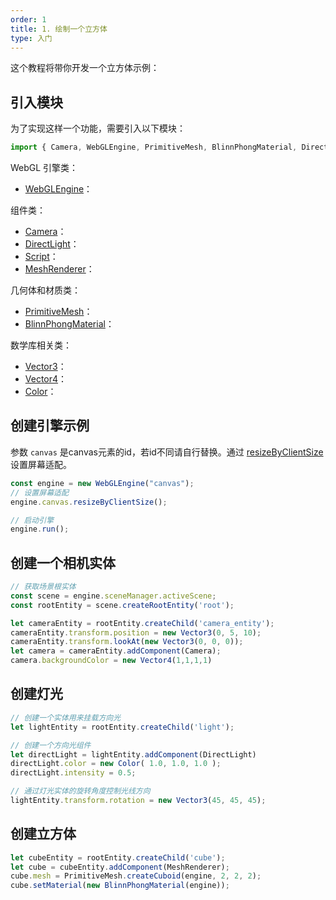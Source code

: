 ```yaml
---
order: 1
title: 1. 绘制一个立方体
type: 入门
---
```


这个教程将带你开发一个立方体示例：

<playground src="cube.ts"></playground>

## 引入模块

为了实现这样一个功能，需要引入以下模块：

```typescript
import { Camera, WebGLEngine, PrimitiveMesh, BlinnPhongMaterial, DirectLight, Vector3, Vector4, Script, Color, MeshRenderer } from 'oasis-engine';
```

WebGL 引擎类：
- [WebGLEngine](${docs}engine-cn)：

组件类：
- [Camera]()：
- [DirectLight]()： 
- [Script]()：
- [MeshRenderer]()：

几何体和材质类：
- [PrimitiveMesh]()：
- [BlinnPhongMaterial]()：

数学库相关类：
- [Vector3]()：
- [Vector4]()：
- [Color]()：

## 创建引擎示例

参数 `canvas` 是canvas元素的id，若id不同请自行替换。通过 [resizeByClientSize]() 设置屏幕适配。

```typescript
const engine = new WebGLEngine("canvas");
// 设置屏幕适配
engine.canvas.resizeByClientSize();

// 启动引擎
engine.run();
```

## 创建一个相机实体

```typescript
// 获取场景根实体
const scene = engine.sceneManager.activeScene;
const rootEntity = scene.createRootEntity('root');

let cameraEntity = rootEntity.createChild('camera_entity');
cameraEntity.transform.position = new Vector3(0, 5, 10);
cameraEntity.transform.lookAt(new Vector3(0, 0, 0));
let camera = cameraEntity.addComponent(Camera);
camera.backgroundColor = new Vector4(1,1,1,1)
```

## 创建灯光

```typescript
// 创建一个实体用来挂载方向光
let lightEntity = rootEntity.createChild('light');

// 创建一个方向光组件
let directLight = lightEntity.addComponent(DirectLight)
directLight.color = new Color( 1.0, 1.0, 1.0 );
directLight.intensity = 0.5;

// 通过灯光实体的旋转角度控制光线方向
lightEntity.transform.rotation = new Vector3(45, 45, 45);

```
## 创建立方体

```typescript
let cubeEntity = rootEntity.createChild('cube');
let cube = cubeEntity.addComponent(MeshRenderer);
cube.mesh = PrimitiveMesh.createCuboid(engine, 2, 2, 2);
cube.setMaterial(new BlinnPhongMaterial(engine));
```